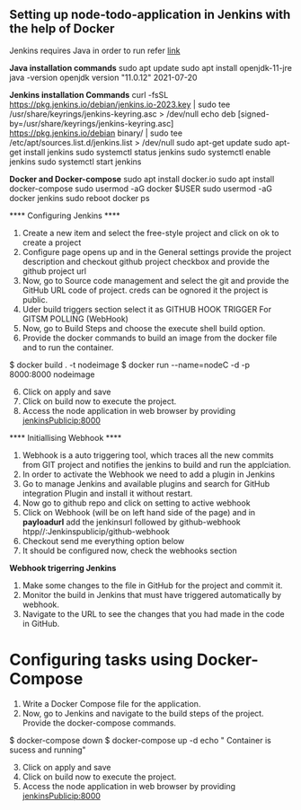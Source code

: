 
## Setting up node-todo-application in Jenkins with the help of Docker ##

Jenkins requires Java in order to run refer [link]([url](https://www.jenkins.io/doc/book/installing/linux/))

**Java installation commands** 
sudo apt update
sudo apt install openjdk-11-jre
java -version
openjdk version "11.0.12" 2021-07-20

**Jenkins installation Commands**
curl -fsSL https://pkg.jenkins.io/debian/jenkins.io-2023.key | sudo tee \
  /usr/share/keyrings/jenkins-keyring.asc > /dev/null
echo deb [signed-by=/usr/share/keyrings/jenkins-keyring.asc] \
  https://pkg.jenkins.io/debian binary/ | sudo tee \
  /etc/apt/sources.list.d/jenkins.list > /dev/null
sudo apt-get update
sudo apt-get install jenkins
sudo systemctl status jenkins
sudo systemctl enable jenkins
sudo systemctl start jenkins

**Docker and Docker-compose**
sudo apt install docker.io
sudo apt install docker-compose
sudo usermod -aG docker $USER
sudo usermod -aG docker jenkins
sudo reboot
docker ps

**** Configuring Jenkins **** 

1. Create a new item and select the free-style project and click on ok to create a project
2. Configure page opens up and in the General settings provide the project description and checkout github project checkbox and provide the github project url
3. Now, go to Source code management and select the git and provide the GitHub URL code of project. creds can be ognored it the project is public.
4. Uder build triggers section select it as GITHUB HOOK TRIGGER For GITSM POLLING (WebHook)  
6. Now, go to Build Steps and choose the execute shell build option.
7. Provide the docker commands to build an image from the docker file and to run the container.

$ docker build . -t nodeimage 
$ docker run --name=nodeC -d -p 8000:8000 nodeimage

6. Click on apply and save
7. Click on build now to execute the project.
8. Access the node application in web browser by providing <jenkinsPublicip:8000>

**** Initiallising Webhook ****

1. Webhook is a auto triggering tool, which traces all the new commits from GIT project and notifies the jenkins to build and run the applciation.
2. In order to activate the Webhook we need to add a plugin in Jenkins
3. Go to manage Jenkins and available plugins and search for GitHub integration Plugin and install it without restart.
4. Now go to github repo and click on setting to active webhook
5. Click on Webhook (will be on left hand side of the page) and in **payloadurl** add the jenkinsurl followed by github-webhook
htpp//:Jenkinspublicip/github-webhook 
6. Checkout send me everything option below
7. It should be configured now, check the webhooks section

**Webhook trigerring Jenkins**  

1. Make some changes to the file in GitHub for the project and commit it.
2. Monitor the build in Jenkins that must have triggered automatically by webhook.
3. Navigate to the URL to see the changes that you had made in the code in GitHub.

# Configuring tasks using Docker-Compose

1. Write a Docker Compose file for the application.
2. Now, go to Jenkins and navigate to the build steps of the project. Provide the docker-compose commands.

$ docker-compose down 
$ docker-compose up -d
echo " Container is sucess and running"

3. Click on apply and save
4. Click on build now to execute the project.
5. Access the node application in web browser by providing <jenkinsPublicip:8000>
